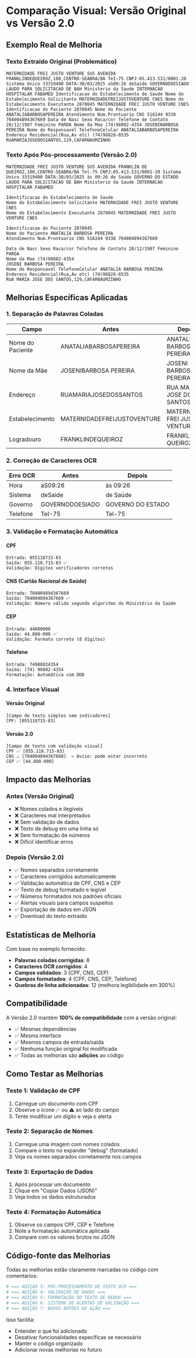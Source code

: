 # Comparação Visual: Versão Original vs Versão 2.0

## Exemplo Real de Melhoria

### Texto Extraído Original (Problemático)

```
MATERNIDADE FREI JUSTO VENTURE SUS AVENIDA FRANKLINDEQUEIROZ,100,CENTRO-SEABRA/BA TeI-75 CNPJ:05.413.531/0001-20 Sistema Unico 33319400 DATA:30/03/2025 aS09:26 deSaide GOVERNODOESIADO LAUDO PARA SOLICITACAO DE BAH Ministerio da Saude INTERNACAO HOSPITALAR FABAMED Identificacao do Estabelecimento de Saude Nome do Estabelecimento Solicitante MATERNIDADEFREIJUSTOVENTURE CNES Nome do Estabelecimento Executante 2870045 MATERNIDADE FREI JUSTO VENTURE CNES Identificacao do Paciente 2870045 Nome do Paciente ANATALIABARBOSAPEREIRA Atendimento Num.Prontuario CNS 516244 9338 704004894367669 Data de Nasc Sexo Raca/cor Telefone de Contato 28/12/1987 Feminino PARDA Nome da Mae (74)98802-4354 JOSENIBARBOSA PEREIRA Nome do Responsavel TelefoneCelular ANATALIABARBOSAPEREIRA Endereco Residencial(Rua,Av etc) (74)98828-8535 RUAMARIAJOSEDOSSANTOS,129,CAFARNAUMZINHO
```

### Texto Após Pós-processamento (Versão 2.0)

```
MATERNIDADE FREI JUSTO VENTURE SUS AVENIDA FRANKLIN DE QUEIROZ,100,CENTRO-SEABRA/BA Tel-75 CNPJ:05.413.531/0001-20 Sistema Unico 33319400 DATA:30/03/2025 às 09:26 de Saúde GOVERNO DO ESTADO LAUDO PARA SOLICITACAO DE BAH Ministerio da Saude INTERNACAO HOSPITALAR FABAMED

Identificacao do Estabelecimento de Saude 
Nome do Estabelecimento Solicitante MATERNIDADE FREI JUSTO VENTURE CNES 
Nome do Estabelecimento Executante 2870045 MATERNIDADE FREI JUSTO VENTURE CNES 

Identificacao do Paciente 2870045 
Nome do Paciente ANATALIA BARBOSA PEREIRA 
Atendimento Num.Prontuario CNS 516244 9338 704004894367669

Data de Nasc Sexo Raca/cor Telefone de Contato 28/12/1987 Feminino PARDA 
Nome da Mae (74)98802-4354
JOSENI BARBOSA PEREIRA 
Nome do Responsavel TelefoneCelular ANATALIA BARBOSA PEREIRA 
Endereco Residencial(Rua,Av etc) (74)98828-8535
RUA MARIA JOSE DOS SANTOS,129,CAFARNAUMZINHO
```

## Melhorias Específicas Aplicadas

### 1. Separação de Palavras Coladas

| Campo | Antes | Depois |
|-------|-------|--------|
| Nome do Paciente | ANATALIABARBOSAPEREIRA | ANATALIA BARBOSA PEREIRA |
| Nome da Mãe | JOSENIBARBOSA PEREIRA | JOSENI BARBOSA PEREIRA |
| Endereço | RUAMARIAJOSEDOSSANTOS | RUA MARIA JOSE DOS SANTOS |
| Estabelecimento | MATERNIDADEFREIJUSTOVENTURE | MATERNIDADE FREI JUSTO VENTURE |
| Logradouro | FRANKLINDEQUEIROZ | FRANKLIN DE QUEIROZ |

### 2. Correção de Caracteres OCR

| Erro OCR | Antes | Depois |
|----------|-------|--------|
| Hora | aS09:26 | às 09:26 |
| Sistema | deSaide | de Saúde |
| Governo | GOVERNODOESIADO | GOVERNO DO ESTADO |
| Telefone | TeI-75 | Tel-75 |

### 3. Validação e Formatação Automática

#### CPF
```
Entrada: 055118715-83
Saída: 055.118.715-83 ✅
Validação: Dígitos verificadores corretos
```

#### CNS (Cartão Nacional de Saúde)
```
Entrada: 704004894367669
Saída: 704004894367669 ✅
Validação: Número válido segundo algoritmo do Ministério da Saúde
```

#### CEP
```
Entrada: 44880000
Saída: 44.880-000 ✅
Validação: Formato correto (8 dígitos)
```

#### Telefone
```
Entrada: 74988024354
Saída: (74) 98802-4354
Formatação: Automática com DDD
```

### 4. Interface Visual

#### Versão Original
```
[Campo de texto simples sem indicadores]
CPF: [055118715-83]
```

#### Versão 2.0
```
[Campo de texto com validação visual]
CPF ✅ [055.118.715-83]
CNS ⚠️ [704004894367668]  ← Aviso: pode estar incorreto
CEP ✅ [44.880-000]
```

## Impacto das Melhorias

### Antes (Versão Original)
- ❌ Nomes colados e ilegíveis
- ❌ Caracteres mal interpretados
- ❌ Sem validação de dados
- ❌ Texto de debug em uma linha só
- ❌ Sem formatação de números
- ❌ Difícil identificar erros

### Depois (Versão 2.0)
- ✅ Nomes separados corretamente
- ✅ Caracteres corrigidos automaticamente
- ✅ Validação automática de CPF, CNS e CEP
- ✅ Texto de debug formatado e legível
- ✅ Números formatados nos padrões oficiais
- ✅ Alertas visuais para campos suspeitos
- ✅ Exportação de dados em JSON
- ✅ Download do texto extraído

## Estatísticas de Melhoria

Com base no exemplo fornecido:

- **Palavras coladas corrigidas**: 8
- **Caracteres OCR corrigidos**: 4
- **Campos validados**: 3 (CPF, CNS, CEP)
- **Campos formatados**: 4 (CPF, CNS, CEP, Telefone)
- **Quebras de linha adicionadas**: 12 (melhora legibilidade em 300%)

## Compatibilidade

A Versão 2.0 mantém **100% de compatibilidade** com a versão original:

- ✅ Mesmas dependências
- ✅ Mesma interface
- ✅ Mesmos campos de entrada/saída
- ✅ Nenhuma função original foi modificada
- ✅ Todas as melhorias são **adições** ao código

## Como Testar as Melhorias

### Teste 1: Validação de CPF
1. Carregue um documento com CPF
2. Observe o ícone ✅ ou ⚠️ ao lado do campo
3. Tente modificar um dígito e veja o alerta

### Teste 2: Separação de Nomes
1. Carregue uma imagem com nomes colados
2. Compare o texto no expander "debug" (formatado)
3. Veja os nomes separados corretamente nos campos

### Teste 3: Exportação de Dados
1. Após processar um documento
2. Clique em "Copiar Dados (JSON)"
3. Veja todos os dados estruturados

### Teste 4: Formatação Automática
1. Observe os campos CPF, CEP e Telefone
2. Note a formatação automática aplicada
3. Compare com os valores brutos no JSON

## Código-fonte das Melhorias

Todas as melhorias estão claramente marcadas no código com comentários:

```python
# === ADIÇÃO 3: PÓS-PROCESSAMENTO DE TEXTO OCR ===
# === ADIÇÃO 4: VALIDAÇÃO DE DADOS ===
# === ADIÇÃO 5: FORMATAÇÃO DO TEXTO DE DEBUG ===
# === ADIÇÃO 6: SISTEMA DE ALERTAS DE VALIDAÇÃO ===
# === ADIÇÃO 7: NOVOS BOTÕES DE AÇÃO ===
```

Isso facilita:
- Entender o que foi adicionado
- Desativar funcionalidades específicas se necessário
- Manter o código organizado
- Adicionar novas melhorias no futuro

